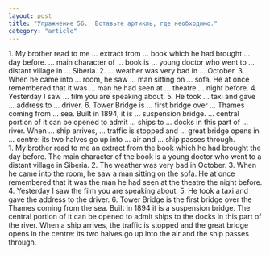 ```yaml
---
layout: post
title: "Упражнение 56.  Вставьте артикль, где необходимо."
category: "article"
---
```

<section class="question">
1. My brother read to me ... extract from ... book which he had brought ... day before. ... main character of ... book is ... young doctor who went to ...
distant village in ... Siberia. 2. ... weather was very bad in ... October. 3. When he came into ... room, he saw ... man sitting on ... sofa. He at once remembered that it was ... man he had seen at ... theatre ... night before. 4. Yesterday I saw ... film you are speaking about. 5. He took ... taxi and gave ... address to ... driver. 6. Tower Bridge is ... first bridge over ... Thames coming from ... sea. Built in 1894, it is ... suspension bridge. ... central portion of it can be opened to admit ... ships to ... docks in this part of ... river. When ... ship arrives, ... traffic is stopped and ... great bridge opens in ... centre: its two halves go up into ... air and ... ship passes through.
</section>

<section class="answer">
1. My brother read to me an extract from the book which he had brought the day before. The main character of the book is a young doctor who went to a distant village in Siberia. 2. The weather was very bad in October. 3. When he came into the room, he saw a man sitting on the sofa. He at once remembered that it was the man he had seen at the theatre the night before. 4. Yesterday I saw the film you are speaking about. 5. He took a taxi and gave the address to the driver. 6. Tower Bridge is the first bridge over the Thames coming from the sea. Built in 1894 it is a suspension bridge. The central portion of it can be opened to admit ships to the docks in this part of the river. When a ship arrives, the traffic is stopped and the great bridge opens in the centre: its two halves go up into the air and the ship passes through.
</section>